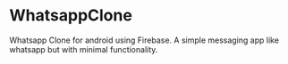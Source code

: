# WhatsappClone

Whatsapp Clone for android using Firebase.
A simple messaging app like whatsapp but with minimal functionality.
